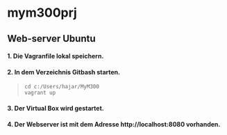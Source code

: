 # mym300prj
## Web-server Ubuntu
#### 1. Die Vagranfile lokal speichern. 
#### 2. In dem Verzeichnis Gitbash starten.
>     cd c:/Users/hajar/MyM300
>     vagrant up
#### 3. Der Virtual Box wird gestartet. 
#### 4. Der Webserver ist mit dem Adresse http://localhost:8080 vorhanden.
